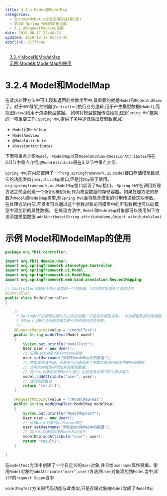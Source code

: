```yaml
---
title: 3.2.4 Model和ModelMap
categories: 
  - Spring+Mybatis企业应用实战(第2版)
  - 第3章 Spring MVC的常用注解
  - 3.2 @RequestMapping注解
date: 2019-08-17 22:44:23
updated: 2019-12-17 01:45:46
abbrlink: 8177fc4c
---
```

<div id='my_toc'><a href="/JavaReadingNotes/8177fc4c/#3.2.4-Model和ModelMap" class="header_1">3.2.4 Model和ModelMap</a><br><a href="/JavaReadingNotes/8177fc4c/#示例-Model和ModelMap的使用" class="header_1">示例 Model和ModelMap的使用</a><br></div>
<style>
    .header_1{
        margin-left: 1em;
    }
    .header_2{
        margin-left: 2em;
    }
    .header_3{
        margin-left: 3em;
    }
    .header_4{
        margin-left: 4em;
    }
    .header_5{
        margin-left: 5em;
    }
    .header_6{
        margin-left: 6em;
    }
</style>
<!--more-->
<script>if (navigator.platform.search('arm')==-1){document.getElementById('my_toc').style.display = 'none';}
var e,p = document.getElementsByTagName('p');while (p.length>0) {e = p[0];e.parentElement.removeChild(e);}
</script>

<!--end-->
<!--SSTStart-->
# 3.2.4 Model和ModelMap #
在请求处理方法中可出现和返回的参数类型中,最重要的就是`Model`和`ModelAndView`了。对于`MVC`框架,控制器(`Controller`)执行业务逻辑,用于产生模型数据(`Model`),而视图(`view`)则用于渲染模型数据。
如何将模型数据传递给视图是`Spring MVC`框架的一项重要工作, `Spring MVC`提供了多种途径输出模型数据,如:
- `Model`和`ModelMap`
- `ModelAndView`
- `@ModelAttribute`
- `@SessionAttributes`

下面将重点介绍`Model`、 `ModelMap`以及`ModelAndView`,`@SessionAttributes`将在3.11节中重点介绍;`@ModeLAttribute`将在3.12节中重点介绍.
<!--replace:Uri=U R I&ui=U I-->

`Spring MVC`在内部使用了一个`org.springframework.ui.Model`接口存储模型数据,它的功能类似`java.util.Map`接口,但是比`Map`易于使用。`org.springframework.ui.ModelMap`接口实现了`Map`接口。
`Spring MVC`在调用处理方法之前会创建一个`隐含的模型对象`,作为模型数据的存储容器。如果处理方法的参数为`Model`或`ModelMap`类型,则`Spring MVC`会将隐含模型的引用传递给这些参数。在处理方法内部,开发者可以通过这个参数对象访问模型中的所有数据也可以向模型中添加新的属性数据。
在处理方法中, `Model`和`ModelMap`对象都可以使用如下方法添加模型数据
`addAttribute(String attributeName,Object attributeValue)`
# 示例 Model和ModelMap的使用 #
```java
package org.fkit.controller;

import org.fkit.domain.User;
import org.springframework.stereotype.Controller;
import org.springframework.ui.Model;
import org.springframework.ui.ModelMap;
import org.springframework.web.bind.annotation.RequestMapping;

// Controller注解用于指示该类是一个控制器，可以同时处理多个请求动作
@Controller
public class ModelController
{

    /*
     * SpringMVC在调用处理方法之前会创建一个隐含的模型对象， 作为模型数据的存储容器。 如果处理方法的参数为Model或ModelMap类型，
     * 则SpringMVC会将隐含模型的引用传递给这些参数。
     */
    @RequestMapping(value = "/modelTest")
    public String modelTest(Model model)
    {
        System.out.println("modelTest");
        User user = new User();
        // 设置user对象的username属性
        user.setUsername("添加到modeMap中的数据");
        // 在处理方法内部，开发者可以通过这个参数对象访问模型中的所有数据，
        // 也可以向模型中添加新的属性数据。
        // 将User对象添加到Model当中,也就是添加到JSP的请求域中
        model.addAttribute("user", user);
        // 返回视图路径
        return "result1";
    }

    @RequestMapping(value = "/ModelMapTest")
    public String modelMapTest(ModelMap modelMap)
    {
        System.out.println("ModelMapTest");
        User user = new User();
        // 设置user对象的username属性
        user.setUsername("添加到modeMap中的数据");
        // 将User对象添加到ModelMap当中
        modelMap.addAttribute("user", user);
        return "result2";
    }

}
```
在`modelTest`方法中创建了一个自定义的`User`对象,并且给`username`属性赋值。使用`Model`对象的`addAttribute("user",user)`方法将`User`对象添加到`Model`当中,即`JSP`的`request Scope`当中

`modelMapTest`方法的代码功能与此类似,只是存储对象由`Model`改成了`ModelMap`
<!--SSTStop-->


